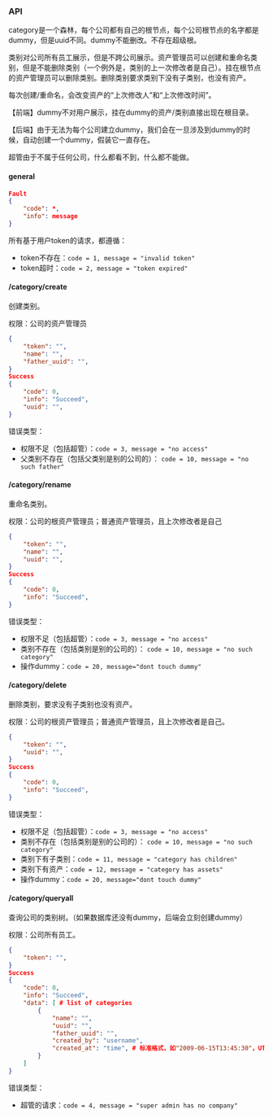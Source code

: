 ### API

category是一个森林，每个公司都有自己的根节点，每个公司根节点的名字都是dummy，但是uuid不同。dummy不能删改。不存在超级根。

类别对公司所有员工展示，但是不跨公司展示。资产管理员可以创建和重命名类别，但是不能删除类别（一个例外是，类别的上一次修改者是自己）。挂在根节点的资产管理员可以删除类别。删除类别要求类别下没有子类别，也没有资产。

每次创建/重命名，会改变资产的“上次修改人”和“上次修改时间”。

【前端】dummy不对用户展示，挂在dummy的资产/类别直接出现在根目录。

【后端】由于无法为每个公司建立dummy，我们会在一旦涉及到dummy的时候，自动创建一个dummy，假装它一直存在。

超管由于不属于任何公司，什么都看不到，什么都不能做。

#### general

```json
Fault
{
	"code": *,
	"info": message
}
```

所有基于用户token的请求，都遵循：

* token不存在：`code = 1, message = "invalid token"`
* token超时：`code = 2, message = "token expired"`


#### /category/create

创建类别。

权限：公司的资产管理员

```json
{
	"token": "",
    "name": "",
    "father_uuid": "",
}
Success
{
	"code": 0,
	"info": "Succeed",
    "uuid": "",
}
```

错误类型：

* 权限不足（包括超管）：`code = 3, message = "no access"`
* 父类别不存在（包括父类别是别的公司的）： `code = 10, message = "no such father"`

#### /category/rename

重命名类别。

权限：公司的根资产管理员；普通资产管理员，且上次修改者是自己

```json
{
	"token": "",
    "name": "",
    "uuid": "",
}
Success
{
	"code": 0,
	"info": "Succeed",
}
```

错误类型：

* 权限不足（包括超管）：`code = 3, message = "no access"`
* 类别不存在（包括类别是别的公司的）： `code = 10, message = "no such category"`
* 操作dummy：`code = 20, message="dont touch dummy"`

#### /category/delete

删除类别，要求没有子类别也没有资产。

权限：公司的根资产管理员；普通资产管理员，且上次修改者是自己。

```json
{
	"token": "",
    "uuid": "",
}
Success
{
	"code": 0,
	"info": "Succeed",
}
```

错误类型：

* 权限不足（包括超管）：`code = 3, message = "no access"`
* 类别不存在（包括类别是别的公司的）： `code = 10, message = "no such category"`
* 类别下有子类别：`code = 11, message = "category has children"`
* 类别下有资产：`code = 12, message = "category has assets"`
* 操作dummy：`code = 20, message="dont touch dummy"`

#### /category/queryall

查询公司的类别树。（如果数据库还没有dummy，后端会立刻创建dummy）

权限：公司所有员工。

```json
{
	"token": "",
}
Success
{
	"code": 0,
	"info": "Succeed",
    "data": [ # list of categories
        {
            "name": "",
            "uuid": "",
            "father_uuid": "",
            "created_by": "username",
            "created_at": "time", # 标准格式，如"2009-06-15T13:45:30"，UTC时区
        }
    ]
}
```

错误类型：

* 超管的请求：`code = 4, message = "super admin has no company"`

